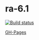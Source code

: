 # ra-6.1

[![Build status](https://ci.appveyor.com/api/projects/status/m014ixteamcps5d9?svg=true)](https://ci.appveyor.com/project/i-hit/ra-6-1)

[GH-Pages](https://i-hit.github.io/ra-6.1/)
